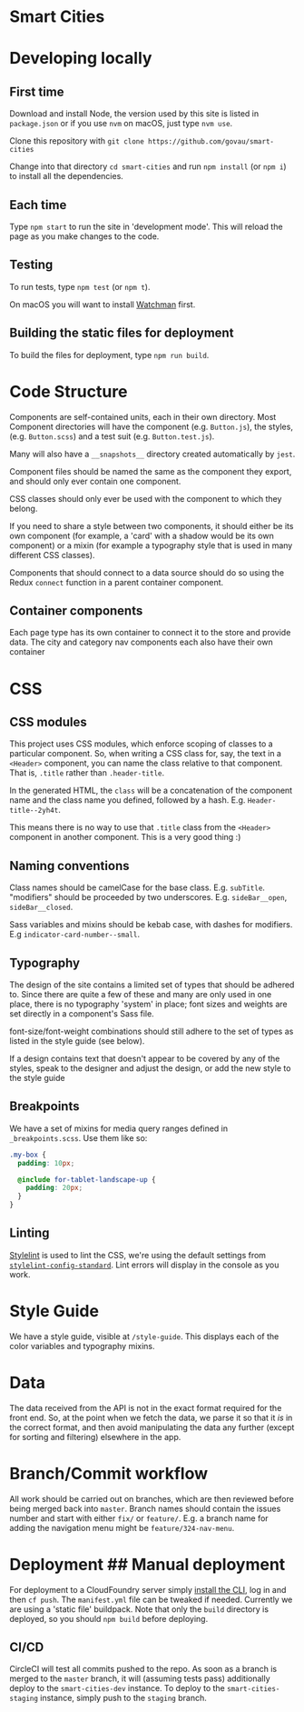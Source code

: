 # Smart Cities

# Developing locally
## First time
Download and install Node, the version used by this site is listed in `package.json`
or if you use `nvm` on macOS, just type `nvm use`.

Clone this repository with `git clone https://github.com/govau/smart-cities`

Change into that directory `cd smart-cities` and run `npm install` (or `npm i`) to install all the dependencies.

## Each time
Type `npm start` to run the site in 'development mode'. This will
reload the page as you make changes to the code.

## Testing
To run tests, type `npm test` (or `npm t`).

On macOS you will want to install [Watchman](https://facebook.github.io/watchman/) first.

## Building the static files for deployment
To build the files for deployment, type `npm run build`.

# Code Structure
Components are self-contained units, each in their own directory.
Most Component directories will have the component (e.g. `Button.js`),
the styles, (e.g. `Button.scss`) and a test suit (e.g. `Button.test.js`).

Many will also have a `__snapshots__` directory created automatically by `jest`.

Component files should be named the same as the component they export, and should
only ever contain one component.

CSS classes should only ever be used with the component to which they belong.

If you need to share a style between two components, it should either be its own component
(for example, a 'card' with a shadow would be its own component)
or a mixin (for example a typography style that is used in many different CSS classes).

Components that should connect to a data source should do so using the Redux `connect`
function in a parent container component.

## Container components
Each page type has its own container to connect it to the store and
provide data. The city and category nav components each also have their own container

# CSS
## CSS modules
This project uses CSS modules, which enforce scoping of classes to a particular component.
So, when writing a CSS class for, say, the text in a `<Header>` component, you
can name the class relative to that component. That is, `.title` rather than `.header-title`.

In the generated HTML, the `class` will be a concatenation of the component name and the class
name you defined, followed by a hash. E.g. `Header-title--2yh4t`.

This means there is no way to use that `.title` class from the `<Header>` component in
another component. This is a very good thing :)

## Naming conventions
Class names should be camelCase for the base class. E.g. `subTitle`. "modifiers" should be proceeded by
two underscores. E.g. `sideBar__open`, `sideBar__closed`.

Sass variables and mixins should be kebab case, with dashes for modifiers. E.g `indicator-card-number--small`.

## Typography
The design of the site contains a limited set of types that should be adhered to.
Since there are quite a few of these and many are only used in one place, there is no
typography 'system' in place; font sizes and weights are set directly in a component's Sass file.

font-size/font-weight combinations should still adhere to the set of types as listed
in the style guide (see below).

If a design contains text that doesn't appear to be covered by any of the styles,
speak to the designer and adjust the design, or add the new style to the style guide

## Breakpoints
We have a set of mixins for media query ranges defined in `_breakpoints.scss`. Use them like so:

```scss
.my-box {
  padding: 10px;

  @include for-tablet-landscape-up {
    padding: 20px;
  }
}
```

## Linting
[Stylelint](https://github.com/stylelint/stylelint) is used to lint the CSS, we're using the
default settings from [`stylelint-config-standard`](https://github.com/stylelint/stylelint-config-standard).
Lint errors will display in the console as you work.

# Style Guide
We have a style guide, visible at `/style-guide`. This displays each of the color variables and
typography mixins.

# Data
The data received from the API is not in the exact format required for the front end.
So, at the point when we fetch the data, we parse it so that it *is* in the correct format,
and then avoid manipulating the data any further (except for sorting and filtering) elsewhere
in the app.

# Branch/Commit workflow
All work should be carried out on branches, which are then reviewed before
being merged back into `master`. Branch names should contain the issues number
and start with either `fix/` or `feature/`. E.g. a branch name for adding
the navigation menu might be `feature/324-nav-menu`.

# Deployment ## Manual deployment
For deployment to a CloudFoundry server simply [install the CLI](https://github.com/cloudfoundry/cli), log in and then `cf push`. The `manifest.yml` file
can be tweaked if needed. Currently we are using a 'static file' buildpack. Note that
only the `build` directory is deployed, so you should `npm build` before deploying.

## CI/CD
CircleCI will test all commits pushed to the repo. As soon as a branch is merged
to the `master` branch, it will (assuming tests pass) additionally deploy to the
`smart-cities-dev` instance. To deploy to the `smart-cities-staging` instance,
simply push to the `staging` branch.
